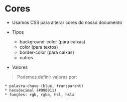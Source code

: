
# Cores
- Usamos CSS para alterar cores do nosso documento 

* Tipos 
    * background-color (para caixas)
    * color (para textos)
    * border-color (para caixas)
    * outros

* Valores 

>Podemos definir valores por:

    * palavra-chave (blue, transparent)
    * hexadecimal (#990011)
    * funções: rgb, rgba, hsl, hsla  